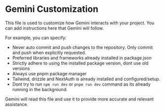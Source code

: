 # Gemini Customization

This file is used to customize how Gemini interacts with your project. You can add instructions here that Gemini will follow.

For example, you can specify:
* Never auto commit and push changes to the repository. Only commit and push when explicitly requested.
* Preferred libraries and frameworks already installed in package.json
* Strictly adhere to using the installed package version, dont use old versions
* Always use pnpm package manager
* Tailwind, drizzle and NextAuth is already installed and configured/setup.
* Dont try to run `npm run dev` or `pnpm run dev` command as its already running in the background.

Gemini will read this file and use it to provide more accurate and relevant assistance.
